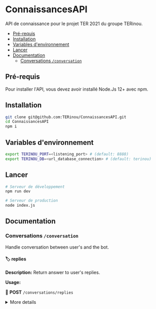 # ConnaissancesAPI
API de connaissance pour le projet TER 2021 du groupe TERinou.

* [Pré-requis](#pré-requis)
* [Installation](#installation)
* [Variables d'environnement](#variables-denvironnement)
* [Lancer](#lancer)
* [Documentation](#documentation)
  * [Conversations `/conversation`](#conversations-conversation)


## Pré-requis
Pour installer l'API, vous devez avoir installé Node.Js 12+ avec npm.

## Installation
```bash
git clone git@github.com:TERinou/ConnaissancesAPI.git
cd ConnaissancesAPI
npm i
```

## Variables d'environnement
```bash
export TERINOU_PORT=<listening_port> # (default: 8888)
export TERINOU_DB=<url_database_connection> # (default: terinou)
```

## Lancer
```bash
# Serveur de développement
npm run dev

# Serveur de production
node index.js
```

## Documentation

### Conversations `/conversation`

Handle conversation between user's and the bot.

#### :label: replies

**Description:** Return answer to user's replies.

**Usage:**


:triangular_flag_on_post: **POST** `/conversations/replies`

<details>
<summary>More details</summary>
<br/>

Handle POST replies. The `content` is a required key refereeing to user's reply, if null return an error. If an `id` is provided, then the user answers a question asked by the bot. In this case we send him back a message. Otherwise it is that he asks us a question.
<br/>


```json
body:
{
  "content": "USER_REPLY",
  "id": "ANSWER_TO"
}
```

<details>
<summary>Samples</summary>
<br/>

```json
Body:
{
  "content": "What do you know about chairs ?"
}

response: 
{
  "ok": true,
  "answer": "BOT_REPLY"
}
```
:heavy_check_mark: `Status` **200 OK**

---

```json
Body: 
{
  "content": "I love dogs and cats",
  "id": 69420
}

Response: 
{
  "ok": true,
  "message": "BOT_REPLY"
}
```
:heavy_check_mark: `Status` **200 OK**

---

```json
Body: {}

Response: 
{
  "ok": false,
  "code": "CO40001",
  "message": "No reply found"
}
```
:x: `Status` **400 Bad Request**
</details>
</details>
